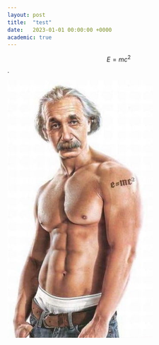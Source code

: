 ```yaml
---
layout: post
title:  "test"
date:   2023-01-01 00:00:00 +0000
academic: true
---
```


$$E = mc^2$$.

![image tooltip here](/assets/einstein.jpg)

